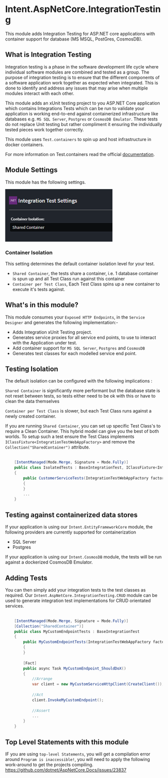 ﻿# Intent.AspNetCore.IntegrationTesting

This module adds Integration Testing for ASP.NET core applications with container support for database (MS MSQL, PostGres, CosmosDB).

## What is Integration Testing

Integration testing is a phase in the software development life cycle where individual software modules are combined and tested as a group. The purpose of integration testing is to ensure that the different components of a software application work together as expected when integrated. This is done to identify and address any issues that may arise when multiple modules interact with each other.

This module adds an xUnit testing project to you ASP.NET Core application which contains Integrations Tests which can be run to validate your application is working end-to-end against containerized infrastructure like databases e.g. `MS SQL Server`, `Postgres` or `CosmosDB Emulator`. These tests do not replace Unit testing but rather compliment it ensuring the individually tested pieces work together correctly.

This module uses `Test.containers` to spin up and host infrastructure in docker containers.

For more information on Test.containers read the official [documentation](https://testcontainers.com/).

## Module Settings

This module has the following settings.

![Integration Testing Settings](./docs/images/integration-test-settings.png)

### Container Isolation

This setting determines the default container isolation level for your test.

- `Shared Container`, the tests share a container, i.e. 1 database container is spun up and all Test Class run against this container
- `Container per Test Class`, Each Test Class spins up a new container to execute it's tests against.

## What's in this module?

This module consumes your `Exposed HTTP Endpoints`, in the `Service Designer` and generates the following implementation:-

- Adds Integration xUnit Testing project.
- Generates service proxies for all service end points, to use to interact with the Application under test.
- Add container support for `MS SQL Server`, `Postgres` and `CosmosDB`
- Generates test classes for each modelled service end point.

## Testing Isolation

The default isolation can be configured with the following implications :

`Shared Container` is significantly more performant but the database state is not reset between tests, so tests either need to be ok with this or have to clean the data themselves

`Container per Test Class` is slower, but each Test Class runs against a newly created container.

If you are running `Shared Container`, you can set up specific Test Class's to require a Clean Container. This hybrid model can give you the best of both worlds. To setup such a test ensure the Test Class implements `IClassFixture<IntegrationTestWebAppFactory>` and remove the `Collection("SharedContainer")` attribute.

```csharp

    [IntentManaged(Mode.Merge, Signature = Mode.Fully)]
    public class IsolatedTests : BaseIntegrationTest, IClassFixture<IntegrationTestWebAppFactory>
    {
        public CustomerServiceTests(IntegrationTestWebAppFactory factory) : base(factory)
        {
        }
        ...
    }
```

## Testing against containerized data stores

If your application is using our `Intent.EntityFrameworkCore` module, the following providers are currently supported for containerization

- SQL Server
- Postgres

If your application is using our `Intent.CosmosDB` module, the tests will be run against a dockerized CosmosDB Emulator.

## Adding Tests

You can then simply add your integration tests to the test classes as required.
Our `Intent.AspNetCore.IntegrationTesting.CRUD` module can be used to generate integration test implementations for CRUD orientated services.

```csharp

    [IntentManaged(Mode.Merge, Signature = Mode.Fully)]
    [Collection("SharedContainer")]
    public class MyCustomEndpointTests : BaseIntegrationTest
    {
        public MyCustomEndpointTests(IntegrationTestWebAppFactory factory) : base(factory)
        {
        }

        [Fact]
        public async Task MyCustomEndpoint_ShouldDoX()
        {
            //Arrange
            var client = new MyCustomServiceHttpClient(CreateClient());

            //Act
            client.InvokeMyCustomEndpoint();

            //Assert
            ...
        }
    }
```

## Top Level Statements with this module

IF you are using `top-level Statements`, you will get a compilation error around `Program is inaccessible!`, you will need to apply the following work-around to get the projects compiling. https://github.com/dotnet/AspNetCore.Docs/issues/23837